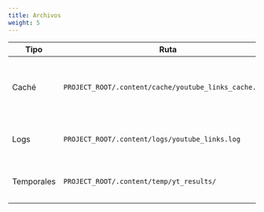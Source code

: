 ```yaml
---
title: Archivos
weight: 5
---
```


| Tipo       | Ruta                                                   | Descripción                                             |
| ---------- | ------------------------------------------------------ | ------------------------------------------------------- |
| Caché      | `PROJECT_ROOT/.content/cache/youtube_links_cache.json` | Almacena resultados de búsquedas para evitar duplicados |
| Logs       | `PROJECT_ROOT/.content/logs/youtube_links.log`         | Archivo de registro de actividad y errores              |
| Temporales | `PROJECT_ROOT/.content/temp/yt_results/`               | Carpeta de archivos temporales generados                |